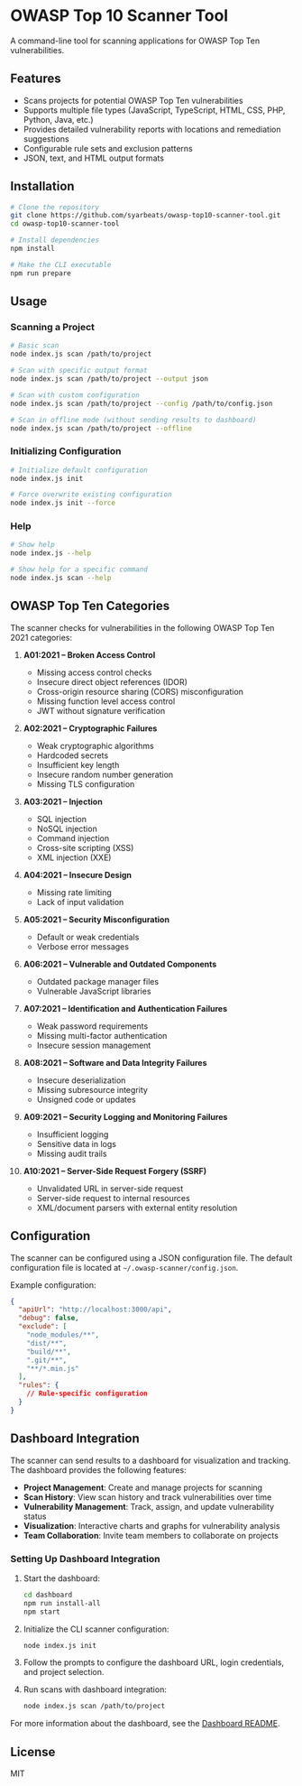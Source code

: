 # OWASP Top 10 Scanner Tool

A command-line tool for scanning applications for OWASP Top Ten vulnerabilities.

## Features

- Scans projects for potential OWASP Top Ten vulnerabilities
- Supports multiple file types (JavaScript, TypeScript, HTML, CSS, PHP, Python, Java, etc.)
- Provides detailed vulnerability reports with locations and remediation suggestions
- Configurable rule sets and exclusion patterns
- JSON, text, and HTML output formats

## Installation

```bash
# Clone the repository
git clone https://github.com/syarbeats/owasp-top10-scanner-tool.git
cd owasp-top10-scanner-tool

# Install dependencies
npm install

# Make the CLI executable
npm run prepare
```

## Usage

### Scanning a Project

```bash
# Basic scan
node index.js scan /path/to/project

# Scan with specific output format
node index.js scan /path/to/project --output json

# Scan with custom configuration
node index.js scan /path/to/project --config /path/to/config.json

# Scan in offline mode (without sending results to dashboard)
node index.js scan /path/to/project --offline
```

### Initializing Configuration

```bash
# Initialize default configuration
node index.js init

# Force overwrite existing configuration
node index.js init --force
```

### Help

```bash
# Show help
node index.js --help

# Show help for a specific command
node index.js scan --help
```

## OWASP Top Ten Categories

The scanner checks for vulnerabilities in the following OWASP Top Ten 2021 categories:

1. **A01:2021 – Broken Access Control**
   - Missing access control checks
   - Insecure direct object references (IDOR)
   - Cross-origin resource sharing (CORS) misconfiguration
   - Missing function level access control
   - JWT without signature verification

2. **A02:2021 – Cryptographic Failures**
   - Weak cryptographic algorithms
   - Hardcoded secrets
   - Insufficient key length
   - Insecure random number generation
   - Missing TLS configuration

3. **A03:2021 – Injection**
   - SQL injection
   - NoSQL injection
   - Command injection
   - Cross-site scripting (XSS)
   - XML injection (XXE)

4. **A04:2021 – Insecure Design**
   - Missing rate limiting
   - Lack of input validation

5. **A05:2021 – Security Misconfiguration**
   - Default or weak credentials
   - Verbose error messages

6. **A06:2021 – Vulnerable and Outdated Components**
   - Outdated package manager files
   - Vulnerable JavaScript libraries

7. **A07:2021 – Identification and Authentication Failures**
   - Weak password requirements
   - Missing multi-factor authentication
   - Insecure session management

8. **A08:2021 – Software and Data Integrity Failures**
   - Insecure deserialization
   - Missing subresource integrity
   - Unsigned code or updates

9. **A09:2021 – Security Logging and Monitoring Failures**
   - Insufficient logging
   - Sensitive data in logs
   - Missing audit trails

10. **A10:2021 – Server-Side Request Forgery (SSRF)**
    - Unvalidated URL in server-side request
    - Server-side request to internal resources
    - XML/document parsers with external entity resolution

## Configuration

The scanner can be configured using a JSON configuration file. The default configuration file is located at `~/.owasp-scanner/config.json`.

Example configuration:

```json
{
  "apiUrl": "http://localhost:3000/api",
  "debug": false,
  "exclude": [
    "node_modules/**",
    "dist/**",
    "build/**",
    ".git/**",
    "**/*.min.js"
  ],
  "rules": {
    // Rule-specific configuration
  }
}
```

## Dashboard Integration

The scanner can send results to a dashboard for visualization and tracking. The dashboard provides the following features:

- **Project Management**: Create and manage projects for scanning
- **Scan History**: View scan history and track vulnerabilities over time
- **Vulnerability Management**: Track, assign, and update vulnerability status
- **Visualization**: Interactive charts and graphs for vulnerability analysis
- **Team Collaboration**: Invite team members to collaborate on projects

### Setting Up Dashboard Integration

1. Start the dashboard:
   ```bash
   cd dashboard
   npm run install-all
   npm start
   ```

2. Initialize the CLI scanner configuration:
   ```bash
   node index.js init
   ```

3. Follow the prompts to configure the dashboard URL, login credentials, and project selection.

4. Run scans with dashboard integration:
   ```bash
   node index.js scan /path/to/project
   ```

For more information about the dashboard, see the [Dashboard README](./dashboard/README.md).

## License

MIT

